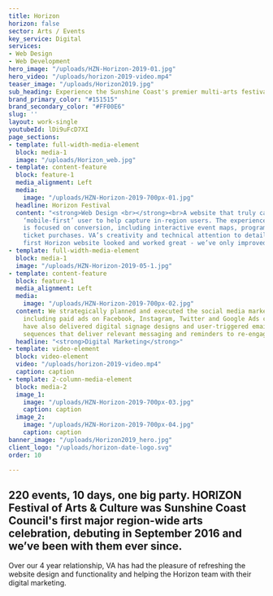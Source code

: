 ```yaml
---
title: Horizon
horizon: false
sector: Arts / Events
key_service: Digital
services:
- Web Design
- Web Development
hero_image: "/uploads/HZN-Horizon-2019-01.jpg"
hero_video: "/uploads/horizon-2019-video.mp4"
teaser_image: "/uploads/Horizon2019.jpg"
sub_heading: Experience the Sunshine Coast's premier multi-arts festival.
brand_primary_color: "#151515"
brand_secondary_color: "#FF00E6"
slug: ''
layout: work-single
youtubeId: lDi9uFcD7XI
page_sections:
- template: full-width-media-element
  block: media-1
  image: "/uploads/Horizon_web.jpg"
- template: content-feature
  block: feature-1
  media_alignment: Left
  media:
    image: "/uploads/HZN-Horizon-2019-700px-01.jpg"
  headline: Horizon Festival
  content: "<strong>Web Design <br></strong><br>A website that truly catered to the
    ‘mobile-first’ user to help capture in-region users. The experience and design
    is focused on conversion, including interactive event maps, programs, themes and
    ticket purchases. VA’s creativity and technical attention to detail ensured the
    first Horizon website looked and worked great - we’ve only improved since then."
- template: full-width-media-element
  block: media-1
  image: "/uploads/HZN-Horizon-2019-05-1.jpg"
- template: content-feature
  block: feature-1
  media_alignment: Left
  media:
    image: "/uploads/HZN-Horizon-2019-700px-02.jpg"
  content: We strategically planned and executed the social media marketing campaign
    including paid ads on Facebook, Instagram, Twitter and Google Ads campaigns. VA
    have also delivered digital signage designs and user-triggered email automation
    sequences that deliver relevant messaging and reminders to re-engage users.
  headline: "<strong>Digital Marketing</strong>"
- template: video-element
  block: video-element
  video: "/uploads/horizon-2019-video.mp4"
  caption: caption
- template: 2-column-media-element
  block: media-2
  image_1:
    image: "/uploads/HZN-Horizon-2019-700px-03.jpg"
    caption: caption
  image_2:
    image: "/uploads/HZN-Horizon-2019-700px-04.jpg"
    caption: caption
banner_image: "/uploads/Horizon2019_hero.jpg"
client_logo: "/uploads/horizon-date-logo.svg"
order: 10

---
```

## **220 events, 10 days, one big party.** HORIZON Festival of Arts & Culture was Sunshine Coast Council's first major region-wide arts celebration, debuting in September 2016 and we’ve been with them ever since.

  
Over our 4 year relationship, VA has had the pleasure of refreshing the website design and functionality and helping the Horizon team with their digital marketing.